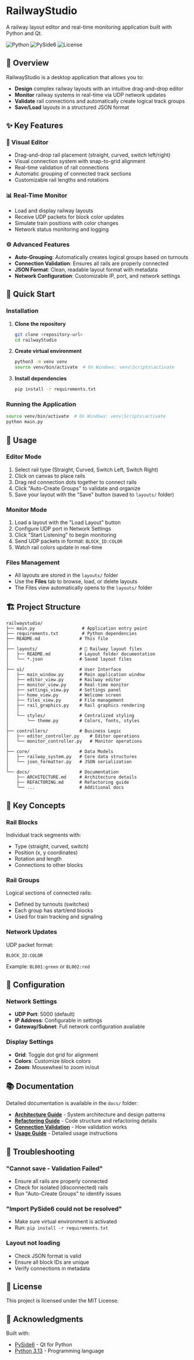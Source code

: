# RailwayStudio

A railway layout editor and real-time monitoring application built with Python and Qt.

![Python](https://img.shields.io/badge/Python-3.13-blue.svg)
![PySide6](https://img.shields.io/badge/PySide6-6.8+-green.svg)
![License](https://img.shields.io/badge/license-MIT-blue.svg)

## 🚂 Overview

RailwayStudio is a desktop application that allows you to:
- **Design** complex railway layouts with an intuitive drag-and-drop editor
- **Monitor** railway systems in real-time via UDP network updates
- **Validate** rail connections and automatically create logical track groups
- **Save/Load** layouts in a structured JSON format

## ✨ Key Features

### 🎨 Visual Editor
- Drag-and-drop rail placement (straight, curved, switch left/right)
- Visual connection system with snap-to-grid alignment
- Real-time validation of rail connections
- Automatic grouping of connected track sections
- Customizable rail lengths and rotations

### 📊 Real-Time Monitor
- Load and display railway layouts
- Receive UDP packets for block color updates
- Simulate train positions with color changes
- Network status monitoring and logging

### ⚙️ Advanced Features
- **Auto-Grouping**: Automatically creates logical groups based on turnouts
- **Connection Validation**: Ensures all rails are properly connected
- **JSON Format**: Clean, readable layout format with metadata
- **Network Configuration**: Customizable IP, port, and network settings

## 🚀 Quick Start

### Installation

1. **Clone the repository**
   ```bash
   git clone <repository-url>
   cd railwayStudio
   ```

2. **Create virtual environment**
   ```bash
   python3 -m venv venv
   source venv/bin/activate  # On Windows: venv\Scripts\activate
   ```

3. **Install dependencies**
   ```bash
   pip install -r requirements.txt
   ```

### Running the Application

```bash
source venv/bin/activate  # On Windows: venv\Scripts\activate
python main.py
```

## 📖 Usage

### Editor Mode
1. Select rail type (Straight, Curved, Switch Left, Switch Right)
2. Click on canvas to place rails
3. Drag red connection dots together to connect rails
4. Click "Auto-Create Groups" to validate and organize
5. Save your layout with the "Save" button (saved to `layouts/` folder)

### Monitor Mode
1. Load a layout with the "Load Layout" button
2. Configure UDP port in Network Settings
3. Click "Start Listening" to begin monitoring
4. Send UDP packets in format: `BLOCK_ID:COLOR`
5. Watch rail colors update in real-time

### Files Management
- All layouts are stored in the `layouts/` folder
- Use the **Files** tab to browse, load, or delete layouts
- The Files view automatically opens to the `layouts/` folder

## 🏗️ Project Structure

```
railwaystudio/
├── main.py                  # Application entry point
├── requirements.txt         # Python dependencies
├── README.md               # This file
│
├── layouts/                # 📂 Railway layout files
│   ├── README.md           # Layout folder documentation
│   └── *.json              # Saved layout files
│
├── ui/                     # User Interface
│   ├── main_window.py      # Main application window
│   ├── editor_view.py      # Railway editor
│   ├── monitor_view.py     # Real-time monitor
│   ├── settings_view.py    # Settings panel
│   ├── home_view.py        # Welcome screen
│   ├── files_view.py       # File management
│   ├── rail_graphics.py    # Rail graphics rendering
│   │
│   └── styles/             # Centralized styling
│       └── theme.py        # Colors, fonts, styles
│
├── controllers/            # Business Logic
│   ├── editor_controller.py    # Editor operations
│   └── monitor_controller.py   # Monitor operations
│
├── core/                   # Data Models
│   ├── railway_system.py   # Core data structures
│   └── json_formatter.py   # JSON serialization
│
└── docs/                   # Documentation
    ├── ARCHITECTURE.md     # Architecture details
    ├── REFACTORING.md      # Refactoring guide
    └── ...                 # Additional docs
```

## 🎯 Key Concepts

### Rail Blocks
Individual track segments with:
- Type (straight, curved, switch)
- Position (x, y coordinates)
- Rotation and length
- Connections to other blocks

### Rail Groups
Logical sections of connected rails:
- Defined by turnouts (switches)
- Each group has start/end blocks
- Used for train tracking and signaling

### Network Updates
UDP packet format:
```
BLOCK_ID:COLOR
```
Example: `BL001:green` or `BL002:red`

## 🔧 Configuration

### Network Settings
- **UDP Port**: 5000 (default)
- **IP Address**: Configurable in settings
- **Gateway/Subnet**: Full network configuration available

### Display Settings
- **Grid**: Toggle dot grid for alignment
- **Colors**: Customize block colors
- **Zoom**: Mousewheel to zoom in/out

## 📚 Documentation

Detailed documentation is available in the `docs/` folder:

- **[Architecture Guide](docs/ARCHITECTURE.md)** - System architecture and design patterns
- **[Refactoring Guide](docs/REFACTORING.md)** - Code structure and refactoring details
- **[Connection Validation](docs/CONNECTION_VALIDATION.md)** - How validation works
- **[Usage Guide](docs/USAGE.md)** - Detailed usage instructions

## 🐛 Troubleshooting

### "Cannot save - Validation Failed"
- Ensure all rails are properly connected
- Check for isolated (disconnected) rails
- Run "Auto-Create Groups" to identify issues

### "Import PySide6 could not be resolved"
- Make sure virtual environment is activated
- Run: `pip install -r requirements.txt`

### Layout not loading
- Check JSON format is valid
- Ensure all block IDs are unique
- Verify connections in metadata

## 📝 License

This project is licensed under the MIT License.

## 🙏 Acknowledgments

Built with:
- [PySide6](https://doc.qt.io/qtforpython-6/) - Qt for Python
- [Python 3.13](https://www.python.org/) - Programming language
